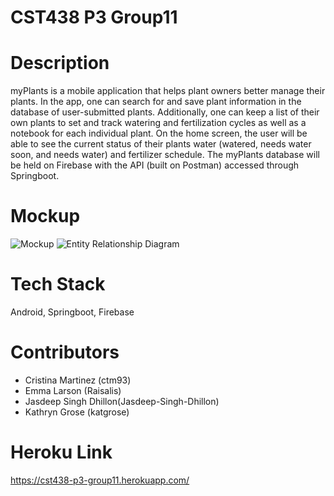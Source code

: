 # CST438 P3 Group11

# Description
myPlants is a mobile application that helps plant owners better manage their plants. In the app, one can search for and save plant information in the database of user-submitted plants. Additionally, one can keep a list of their own plants to set and track watering and fertilization cycles as well as a notebook for each individual plant. On the home screen, the user will be able to see the current status of their plants water (watered, needs water soon, and needs water) and fertilizer schedule.
The myPlants database will be held on Firebase with the API (built on Postman) accessed through Springboot. 

# Mockup
![Mockup](https://user-images.githubusercontent.com/59929844/139332235-1d3b54c0-ea60-4e34-83ce-c78aaadefe57.png)
![Entity Relationship Diagram](https://user-images.githubusercontent.com/51251414/139507953-3f6cacac-2eb4-46bb-b8a1-e6e934b16c4b.png)

# Tech Stack
Android, Springboot, Firebase

# Contributors
- Cristina Martinez (ctm93)
- Emma Larson (Raisalis)
- Jasdeep Singh Dhillon(Jasdeep-Singh-Dhillon)
- Kathryn Grose (katgrose)

# Heroku Link
https://cst438-p3-group11.herokuapp.com/

